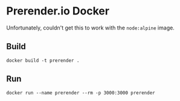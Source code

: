 # Prerender.io Docker

Unfortunately, couldn't get this to work with the `node:alpine` image.

## Build

`docker build -t prerender .`

## Run

`docker run --name prerender --rm -p 3000:3000 prerender`
